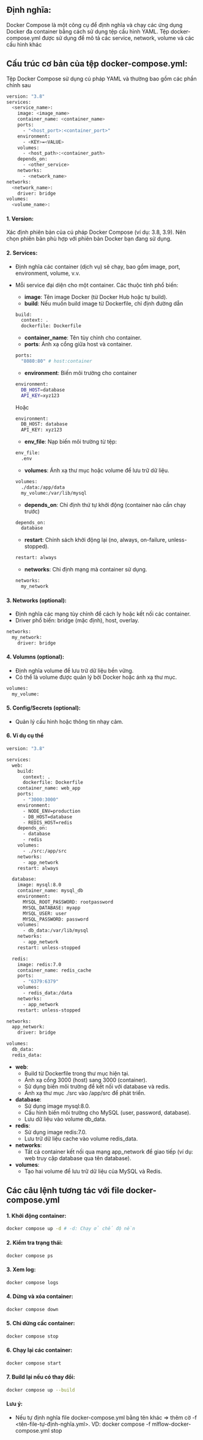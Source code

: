 
## Định nghĩa:
Docker Compose là một công cụ để định nghĩa và chạy các ứng dụng Docker đa container bằng cách sử dụng tệp cấu hình YAML. Tệp docker-compose.yml được sử dụng để mô tả các service, network, volume và các cấu hình khác
## Cấu trúc cơ bản của tệp docker-compose.yml:
Tệp Docker Compose sử dụng cú pháp YAML và thường bao gồm các phần chính sau
```bash
version: "3.8"
services:
  <service_name>:
    image: <image_name>
    container_name: <container_name>
    ports:
      - "<host_port>:<container_port>"
    environment:
      - <KEY>=<VALUE>
    volumes:
      - <host_path>:<container_path>
    depends_on:
      - <other_service>
    networks:
      - <network_name>
networks:
  <network_name>:
    driver: bridge
volumes:
  <volume_name>:
```
#### 1. Version: 
Xác định phiên bản của cú pháp Docker Compose (ví dụ: 3.8, 3.9). Nên chọn phiên bản phù hợp với phiên bản Docker bạn đang sử dụng.
#### 2. Services: 
- Định nghĩa các container (dịch vụ) sẽ chạy, bao gồm image, port, environment, volume, v.v.

- Mỗi service đại diện cho một container. Các thuộc tính phổ biến:
  - **image**: Tên image Docker (từ Docker Hub hoặc tự build).
  - **build**: Nếu muốn build image từ Dockerfile, chỉ định đường dẫn
  ```bash
  build:
    context: .
    dockerfile: Dockerfile
  ```
  - **container_name**: Tên tùy chỉnh cho container.
  - **ports**: Ánh xạ cổng giữa host và container.
  ```bash
  ports:
    "8080:80" # host:container
  ```
  - **environment**: Biến môi trường cho container
  ```bash
  environment:
    DB_HOST=database
    API_KEY=xyz123
  ```
  Hoặc
  ```bash
  environment:
    DB_HOST: database
    API_KEY: xyz123
  ```
  - **env_file**: Nạp biến môi trường từ tệp:
  ```bash
  env_file:
    .env
  ```
  - **volumes**: Ánh xạ thư mục hoặc volume để lưu trữ dữ liệu.
  ```bash
  volumes:
    ./data:/app/data
    my_volume:/var/lib/mysql
  ```
  - **depends_on**: Chỉ định thứ tự khởi động (container nào cần chạy trước)
  ```bash
  depends_on:
    database
  ```
  - **restart**: Chính sách khởi động lại (no, always, on-failure, unless-stopped).
  ```bash
  restart: always
  ```
  - **networks**: Chỉ định mạng mà container sử dụng.
  ```bash
  networks:
    my_network
  ```

#### 3. Networks (optional): 
- Định nghĩa các mạng tùy chỉnh để cách ly hoặc kết nối các container.
- Driver phổ biến: bridge (mặc định), host, overlay.
```bash
networks:
  my_network:
    driver: bridge
```
#### 4. Volumns (optional): 
- Định nghĩa volume để lưu trữ dữ liệu bền vững.
- Có thể là volume được quản lý bởi Docker hoặc ánh xạ thư mục.
```bash
volumes:
  my_volume:
```
#### 5. Config/Secrets (optional): 
- Quản lý cấu hình hoặc thông tin nhạy cảm.

#### 6. Ví dụ cụ thể
```bash
version: "3.8"

services:
  web:
    build:
      context: .
      dockerfile: Dockerfile
    container_name: web_app
    ports:
      - "3000:3000"
    environment:
      - NODE_ENV=production
      - DB_HOST=database
      - REDIS_HOST=redis
    depends_on:
      - database
      - redis
    volumes:
      - ./src:/app/src
    networks:
      - app_network
    restart: always

  database:
    image: mysql:8.0
    container_name: mysql_db
    environment:
      MYSQL_ROOT_PASSWORD: rootpassword
      MYSQL_DATABASE: myapp
      MYSQL_USER: user
      MYSQL_PASSWORD: password
    volumes:
      - db_data:/var/lib/mysql
    networks:
      - app_network
    restart: unless-stopped

  redis:
    image: redis:7.0
    container_name: redis_cache
    ports:
      - "6379:6379"
    volumes:
      - redis_data:/data
    networks:
      - app_network
    restart: unless-stopped

networks:
  app_network:
    driver: bridge

volumes:
  db_data:
  redis_data:
```

- **web**:
  - Build từ Dockerfile trong thư mục hiện tại.
  - Ánh xạ cổng 3000 (host) sang 3000 (container).
  - Sử dụng biến môi trường để kết nối với database và redis.
  - Ánh xạ thư mục ./src vào /app/src để phát triển.
- **database**:
  - Sử dụng image mysql:8.0.
  - Cấu hình biến môi trường cho MySQL (user, password, database).
  - Lưu dữ liệu vào volume db_data.
- **redis**:
  - Sử dụng image redis:7.0.
  - Lưu trữ dữ liệu cache vào volume redis_data.
- **networks**:
  - Tất cả container kết nối qua mạng app_network để giao tiếp (ví dụ: web truy cập database qua tên database).
- **volumes**:
  - Tạo hai volume để lưu trữ dữ liệu của MySQL và Redis.

## Các câu lệnh tương tác với file docker-compose.yml
#### 1. Khởi động container: 
```bash
docker compose up -d # -d: Chạy ở chế độ nền
```
#### 2. Kiểm tra trạng thái: 
```bash
docker compose ps
```
#### 3. Xem log: 
```bash
docker compose logs
```
#### 4. Dừng và xóa container: 
```bash
docker compose down
```
#### 5. Chỉ dừng cấc container: 
```bash
docker compose stop 
```
#### 6. Chạy lại các container: 
```bash
docker compose start
```
#### 7. Build lại nếu có thay đổi: 
```bash
docker compose up --build
```
#### Lưu ý: 
  - Nếu tự định nghĩa file docker-compose.yml bằng tên khác => thêm cờ -f <tên-file-tự-định-nghĩa.yml>. VD: docker compose -f mlflow-docker-compose.yml stop
